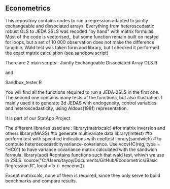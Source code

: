 ## Econometrics
This repository contains codes to run a regression adapted to jointly exchangeable and dissociated arrays. 
Everything from heteroscedastic robust OLS to JEDA 2SLS was recoded "by hand" with matrix formulas.
Most of the code is vectorised,, but some function remain built on nested for loops, but a set of 10  000 observation does not make the difference tangible. Wald test was taken form aod library, but I checked it performed the exact matrix calculation (see sandbow script)

There are 2 main scripts :
Jointly Exchangeable Dissociated Array OLS.R

and

Sandbox_tester.R

You will find all the functions required to run a JEDA-2SLS in the first one.
The second one contains many tests of the functions, but also illustration.
I mainly used it to generate 2d JEDAS with endogeneity, control variables and heteroscedasticity, using Aldous(1981) representation.

It is part of our StatApp Project

The different libraries used are : 
library(matrixcalc) #for matrix inversion and others
library(MASS) #to generate multivariate data
library(lmtest) #to perform test with specified indications with coeftest
library(sandwich) # to compute heteroscedasticityvariance-covariance.
Use vcovHC(reg, type = "HC0") to have variance covariance matrix calculated with the sandwich formula.
library(aod) #contains functions such that wald test, whiwh we use in 2SLS.
source("C:/Users/tayoy/Documents/GitHub/Econometrics/Basic Regression.R", local = b <- new.env())

Except matrixcalc, none of them is required, since they only serve to build benchmarks and compare results.
